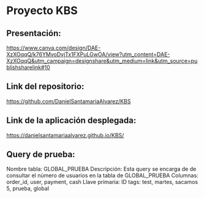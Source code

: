 Proyecto KBS 
============

## Presentación:


https://www.canva.com/design/DAE-XzXOqqQ/k76YMvoDvjTx1FXPuLGwOA/view?utm_content=DAE-XzXOqqQ&utm_campaign=designshare&utm_medium=link&utm_source=publishsharelink#10


## Link del repositorio:

https://github.com/DanielSantamariaAlvarez/KBS 


## Link de la aplicación desplegada:

https://danielsantamariaalvarez.github.io/KBS/ 

## Query de prueba:

Nombre tabla: GLOBAL_PRUEBA
Descripción: Esta query se encarga de de consultar el número de usuarios en la tabla de GLOBAL_PRUEBA
Columnas: order_id, user, payment, cash
Llave primaria: ID
tags: test, martes, sacamos 5, prueba, global
